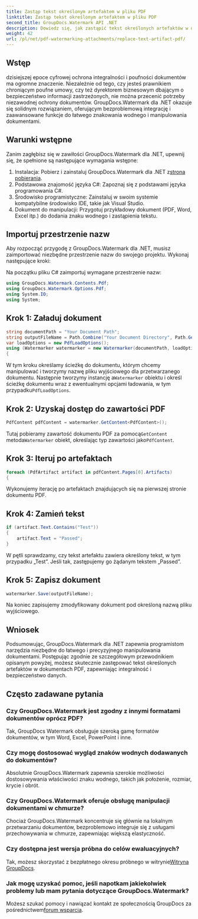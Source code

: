 ```yaml
---
title: Zastąp tekst określonym artefaktem w pliku PDF
linktitle: Zastąp tekst określonym artefaktem w pliku PDF
second_title: GroupDocs.Watermark API .NET
description: Dowiedz się, jak zastąpić tekst określonych artefaktów w dokumentach PDF przy użyciu GroupDocs.Watermark dla .NET. Bez wysiłku zwiększ bezpieczeństwo i integralność dokumentów.
weight: 42
url: /pl/net/pdf-watermarking-attachments/replace-text-artifact-pdf/
---
```

## Wstęp
dzisiejszej epoce cyfrowej ochrona integralności i poufności dokumentów ma ogromne znaczenie. Niezależnie od tego, czy jesteś prawnikiem chroniącym poufne umowy, czy też dyrektorem biznesowym dbającym o bezpieczeństwo informacji zastrzeżonych, nie można przecenić potrzeby niezawodnej ochrony dokumentów. GroupDocs.Watermark dla .NET okazuje się solidnym rozwiązaniem, oferującym bezproblemową integrację i zaawansowane funkcje do łatwego znakowania wodnego i manipulowania dokumentami.
## Warunki wstępne
Zanim zagłębisz się w zawiłości GroupDocs.Watermark dla .NET, upewnij się, że spełnione są następujące wymagania wstępne:
1. Instalacja: Pobierz i zainstaluj GroupDocs.Watermark dla .NET z[strona pobierania](https://releases.groupdocs.com/Watermark/net/).
2. Podstawowa znajomość języka C#: Zapoznaj się z podstawami języka programowania C#.
3. Środowisko programistyczne: Zainstaluj w swoim systemie kompatybilne środowisko IDE, takie jak Visual Studio.
4. Dokument do manipulacji: Przygotuj przykładowy dokument (PDF, Word, Excel itp.) do dodania znaku wodnego i zastąpienia tekstu.

## Importuj przestrzenie nazw
Aby rozpocząć przygodę z GroupDocs.Watermark dla .NET, musisz zaimportować niezbędne przestrzenie nazw do swojego projektu. Wykonaj następujące kroki:

Na początku pliku C# zaimportuj wymagane przestrzenie nazw:
```csharp
using GroupDocs.Watermark.Contents.Pdf;
using GroupDocs.Watermark.Options.Pdf;
using System.IO;
using System;
```
## Krok 1: Załaduj dokument
```csharp
string documentPath = "Your Document Path";
string outputFileName = Path.Combine("Your Document Directory", Path.GetFileName(documentPath));
var loadOptions = new PdfLoadOptions();
using (Watermarker watermarker = new Watermarker(documentPath, loadOptions))
{
```
 W tym kroku określamy ścieżkę do dokumentu, którym chcemy manipulować i tworzymy nazwę pliku wyjściowego dla przetwarzanego dokumentu. Następnie tworzymy instancję a`Watermarker` obiektu i określ ścieżkę dokumentu wraz z ewentualnymi opcjami ładowania, w tym przypadku`PdfLoadOptions`.
## Krok 2: Uzyskaj dostęp do zawartości PDF
```csharp
PdfContent pdfContent = watermarker.GetContent<PdfContent>();
```
 Tutaj pobieramy zawartość dokumentu PDF za pomocą`GetContent` metoda`Watermarker` obiekt, określając typ zawartości jako`PdfContent`.
## Krok 3: Iteruj po artefaktach
```csharp
foreach (PdfArtifact artifact in pdfContent.Pages[0].Artifacts)
{
```
Wykonujemy iterację po artefaktach znajdujących się na pierwszej stronie dokumentu PDF.
## Krok 4: Zamień tekst
```csharp
if (artifact.Text.Contains("Test"))
{
    artifact.Text = "Passed";
}
```
W pętli sprawdzamy, czy tekst artefaktu zawiera określony tekst, w tym przypadku „Test”. Jeśli tak, zastępujemy go żądanym tekstem „Passed”.
## Krok 5: Zapisz dokument
```csharp
watermarker.Save(outputFileName);
```
Na koniec zapisujemy zmodyfikowany dokument pod określoną nazwą pliku wyjściowego.

## Wniosek
Podsumowując, GroupDocs.Watermark dla .NET zapewnia programistom narzędzia niezbędne do łatwego i precyzyjnego manipulowania dokumentami. Postępując zgodnie ze szczegółowym przewodnikiem opisanym powyżej, możesz skutecznie zastępować tekst określonych artefaktów w dokumentach PDF, zapewniając integralność i bezpieczeństwo danych.
## Często zadawane pytania
### Czy GroupDocs.Watermark jest zgodny z innymi formatami dokumentów oprócz PDF?
Tak, GroupDocs Watermark obsługuje szeroką gamę formatów dokumentów, w tym Word, Excel, PowerPoint i inne.
### Czy mogę dostosować wygląd znaków wodnych dodawanych do dokumentów?
Absolutnie GroupDocs.Watermark zapewnia szerokie możliwości dostosowywania właściwości znaku wodnego, takich jak położenie, rozmiar, krycie i obrót.
### Czy GroupDocs.Watermark oferuje obsługę manipulacji dokumentami w chmurze?
Chociaż GroupDocs.Watermark koncentruje się głównie na lokalnym przetwarzaniu dokumentów, bezproblemowo integruje się z usługami przechowywania w chmurze, zapewniając większą elastyczność.
### Czy dostępna jest wersja próbna do celów ewaluacyjnych?
 Tak, możesz skorzystać z bezpłatnego okresu próbnego w witrynie[Witryna GroupDocs](https://releases.groupdocs.com/).
### Jak mogę uzyskać pomoc, jeśli napotkam jakiekolwiek problemy lub mam pytania dotyczące GroupDocs.Watermark?
 Możesz szukać pomocy i nawiązać kontakt ze społecznością GroupDocs za pośrednictwem[forum wsparcia](https://forum.groupdocs.com/c/watermark/19).